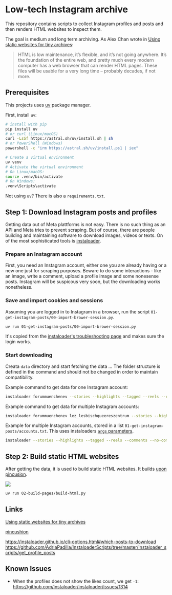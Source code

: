 # Low-tech Instagram archive

This repository contains scripts to collect Instagram profiles and posts and then renders HTML websites to inspect them. 

The goal is medium and long term archiving. As  Alex Chan wrote in [Using static websites for tiny archives](https://alexwlchan.net/2024/static-websites/):

> HTML is low maintenance, it’s flexible, and it’s not going anywhere. It’s the foundation of the entire web, and pretty much every modern computer has a web browser that can render HTML pages. These files will be usable for a very long time – probably decades, if not more.

## Prerequisites

This projects uses [uv](https://github.com/astral-sh/uv) package manager. 

First, install `uv`: 

```bash
# install with pip
pip install uv
# or curl (Linux/macOS)
curl -LsSf https://astral.sh/uv/install.sh | sh
# or PowerShell (Windows)
powershell -c "irm https://astral.sh/uv/install.ps1 | iex"

# Create a virtual environment
uv venv
# Activate the virtual environment
# On Linux/macOS:
source .venv/bin/activate
# On Windows:
.venv\Scripts\activate
```

Not using `uv`? There is also a `requirements.txt`.


## Step 1: Download Instagram posts and profiles

Getting data out of Meta plattforms is not easy. There is no such thing as an API and Meta tries to prevent scraping. But of course, there are people building and maintaining software to download images, videos or texts. On of the most sophisticated tools is [instaloader](https://instaloader.github.io/).


### Prepare an Instagram account

First, you need an Instagram account, either one you are already having or a new one just for scraping purposes. 
Beware to do some interactions - like an image, write a comment, upload a profile image and some nonesense posts. 
Instagram will be suspicous very soon, but the downloading works nonetheless. 

### Save and import cookies and sessions

Assuming you are logged in to Instagram in a browser, run the script `01-get-instagram-posts/00-import-brower-session.py`. 

```bash
uv run 01-get-instagram-posts/00-import-brower-session.py
```

It's copied from the [instaloader's troubleshooting page](https://instaloader.github.io/troubleshooting.html#login-error ) and makes sure the login works. 

### Start downloading

Creata `data` directory and start fetching the data ... The folder structure is defined in the command and should not be changed in order to maintain compatibility.

Example command to get data for one Instagram account:

```bash
instaloader forummuenchenev --stories --highlights --tagged --reels --comments --no-compress-json --max-connection-attempts 10 --dirname-pattern=data/{target} --filename-pattern={date_utc:%Y}/{typename}_{shortcode}_{date_utc}_UTC  --sanitize-paths --login INSTA_ACCOUNT
```


Example command to get data for multiple Instagram accounts:

```bash
instaloader forummuenchenev lez_lesbischqueereszentrum --stories --highlights --tagged --reels --comments --no-compress-json --max-connection-attempts 10 --dirname-pattern=data/{target} --filename-pattern={date_utc:%Y}/{typename}_{shortcode}_{date_utc}_UTC  --sanitize-paths --login INSTA_ACCOUNT
```

Example for multiple Instagram accounts, stored in a list `01-get-instagram-posts/accounts.txt`.
This uses instaloaders [`args` parameters](https://instaloader.github.io/cli-options.html#cmdoption-arg-args.txt).

```bash
instaloader --stories --highlights --tagged --reels --comments --no-compress-json --max-connection-attempts 10 --dirname-pattern=data/{target} --filename-pattern={date_utc:%Y}/{shortcode}_{date_utc}_UTC  --sanitize-paths --login INSTA_ACCOUNT +01-get-instagram-posts/accounts.txt
```

## Step 2: Build static HTML websites

After getting the data, it is used to build static HTML websites. It builds [upon pincusion](https://github.com/Historypin/pincushion).

![](static/img/screenshot-year-posts.png)

```bash
uv run 02-build-pages/build-html.py
```

## Links

[Using static websites for tiny archives](https://alexwlchan.net/2024/static-websites/)

[pincushion](https://inkdroid.org/2024/10/20/pincushion/)

https://instaloader.github.io/cli-options.html#which-posts-to-download
https://github.com/AdriaPadilla/InstaloaderScripts/tree/master/Instaloader_scripts/get_profile_posts

## Known Issues

- When the profiles does not show the likes count, we get `-1`: https://github.com/instaloader/instaloader/issues/1314